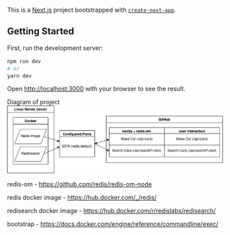 This is a [Next.js](https://nextjs.org/) project bootstrapped with [`create-next-app`](https://github.com/vercel/next.js/tree/canary/packages/create-next-app).

## Getting Started

First, run the development server:

```bash
npm run dev
# or
yarn dev
```

Open [http://localhost:3000](http://localhost:3000) with your browser to see the result.

Diagram of project
![Alt text](./diagrams/next-redis-diagram.jpg)



redis-om - https://github.com/redis/redis-om-node

redis docker image - https://hub.docker.com/_/redis/

redisearch docker image - https://hub.docker.com/r/redislabs/redisearch/

bootstrap - https://docs.docker.com/engine/reference/commandline/exec/
